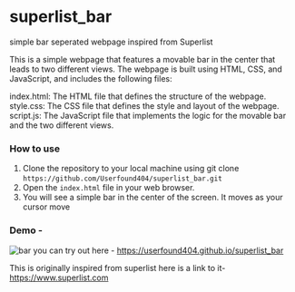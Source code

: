 # superlist_bar

simple bar seperated webpage inspired from Superlist

This is a simple webpage that features a movable bar in the center that leads to two different views. The webpage is built using HTML, CSS, and JavaScript, and includes the following files:

index.html: The HTML file that defines the structure of the webpage.
style.css: The CSS file that defines the style and layout of the webpage.
script.js: The JavaScript file that implements the logic for the movable bar and the two different views.

### How to use
1. Clone the repository to your local machine using git clone `https://github.com/Userfound404/superlist_bar.git`
2. Open the `index.html` file in your web browser.
3. You will see a simple bar in the center of the screen. It moves as your cursor move


### Demo - 
![bar](https://user-images.githubusercontent.com/97509220/223649359-e4aaf871-d8c3-4808-b464-8d4264b2c1fb.gif)
you can try out here - https://userfound404.github.io/superlist_bar

This is originally inspired from superlist
here is a link to it-https://www.superlist.com
